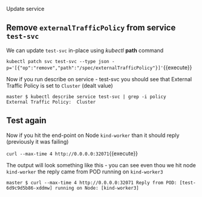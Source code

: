 Update service

## Remove `externalTrafficPolicy` from service `test-svc`

We can update `test-svc` in-place using *kubectl* **path** command 

`kubectl patch svc test-svc --type json -p='[{"op":"remove","path":"/spec/externalTrafficPolicy"}]'`{{execute}}

Now if you run describe on service - test-svc you should see that External Traffic Policy is set to `Cluster` (dealt value) 

```
master $ kubectl describe service test-svc | grep -i policy
External Traffic Policy:  Cluster
```

## Test again 

Now if you hit the end-point on Node `kind-worker` than it should reply (previously it was failing)

`curl --max-time 4 http://0.0.0.0:32071`{{execute}}

The output will look something like this - you can see even thou we hit node `kind-worker` the reply 
came from POD running on `kind-worker3` 

`
master $ curl --max-time 4 http://0.0.0.0:32071
Reply from POD: [test-6d9c9d5b86-xddmw] running on Node: [kind-worker3]
`